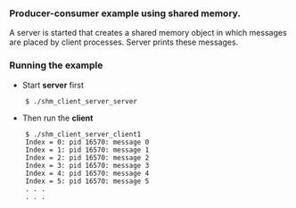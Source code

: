 ### Producer-consumer example using shared memory.
A server is started that creates a shared memory object in which messages are placed by client processes. Server prints these messages.

### Running the example
- Start **server** first
```
    $ ./shm_client_server_server
```
- Then run the **client**
```
    $ ./shm_client_server_client1
    Index = 0: pid 16570: message 0
    Index = 1: pid 16570: message 1
    Index = 2: pid 16570: message 2
    Index = 3: pid 16570: message 3
    Index = 4: pid 16570: message 4
    Index = 5: pid 16570: message 5
    . . .
    . . .
```

